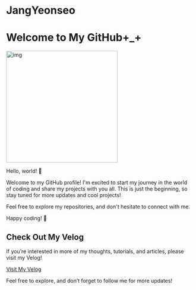 # JangYeonseo
# Welcome to My GitHub+_+

<img src="https://github.com/user-attachments/assets/f1f41ca7-8708-497b-805f-9c26df64fc5a" alt="img" width="300" />

Hello, world! 👋

Welcome to my GitHub profile! I'm excited to start my journey in the world of coding and share my projects with you all. 
This is just the beginning, so stay tuned for more updates and cool projects!

Feel free to explore my repositories, and don't hesitate to connect with me.

Happy coding! 🚀

## Check Out My Velog
If you’re interested in more of my thoughts, tutorials, and articles, please visit my Velog!

[Visit My Velog](https://velog.io/@jys200210/posts)

Feel free to explore, and don’t forget to follow me for more updates!



